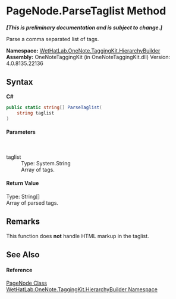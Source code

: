 # PageNode.ParseTaglist Method 
 _**\[This is preliminary documentation and is subject to change.\]**_

Parse a comma separated list of tags.

**Namespace:**&nbsp;<a href="886a8d6b-3c89-17b1-a6bd-f04dfde95aba.md">WetHatLab.OneNote.TaggingKit.HierarchyBuilder</a><br />**Assembly:**&nbsp;OneNoteTaggingKit (in OneNoteTaggingKit.dll) Version: 4.0.8135.22136

## Syntax

**C#**<br />
``` C#
public static string[] ParseTaglist(
	string taglist
)
```


#### Parameters
&nbsp;<dl><dt>taglist</dt><dd>Type: System.String<br />Array of tags.</dd></dl>

#### Return Value
Type: String[]<br />Array of parsed tags.

## Remarks
This function does **not** handle HTML markup in the taglist.

## See Also


#### Reference
<a href="0d8ed3e9-a495-7ffc-8e7a-1b49391c2657.md">PageNode Class</a><br /><a href="886a8d6b-3c89-17b1-a6bd-f04dfde95aba.md">WetHatLab.OneNote.TaggingKit.HierarchyBuilder Namespace</a><br />